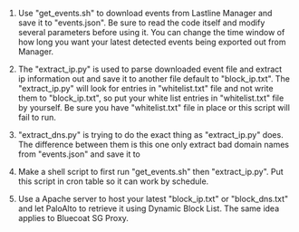 1. Use "get_events.sh" to download events from Lastline Manager and save it to "events.json". Be sure to read the code itself and modify several parameters before using it. You can change the time window of how long you want your latest detected events being exported out from Manager.

2. The "extract_ip.py" is used to parse downloaded event file and extract ip information out and save it to another file default to "block_ip.txt". The "extract_ip.py" will look for entries in "whitelist.txt" file and not write them to "block_ip.txt", so put your white list entries in "whitelist.txt" file by yourself. Be sure you have "whitelist.txt" file in place or this script will fail to run.
3. "extract_dns.py" is trying to do the exact thing as "extract_ip.py" does. The difference between them is this one only extract bad domain names from "events.json" and save it to 
4. Make a shell script to first run "get_events.sh" then "extract_ip.py". Put this script in cron table so it can work by schedule. 
5. Use a Apache server to host your latest "block_ip.txt" or "block_dns.txt" and let PaloAlto to retrieve it using Dynamic Block List. The same idea applies to Bluecoat SG Proxy.